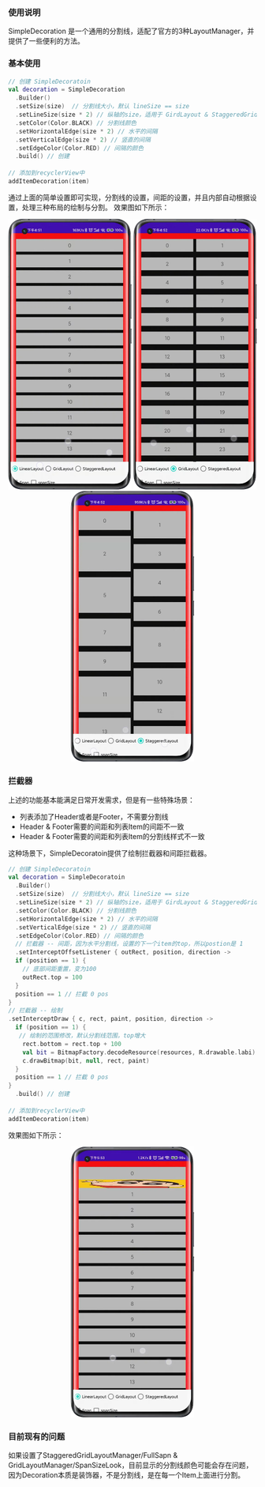### 使用说明
SimpleDecoration 是一个通用的分割线，适配了官方的3种LayoutManager，并提供了一些便利的方法。

### 基本使用
```kotlin
// 创建 SimpleDecoratoin 
val decoration = SimpleDecoration
  .Builder()
  .setSize(size)  // 分割线大小，默认 lineSize == size
  .setLineSize(size * 2) // 纵轴的size，适用于 GirdLayout & StaggeredGridLayout
  .setColor(Color.BLACK) // 分割线颜色
  .setHorizontalEdge(size * 2) // 水平的间隔
  .setVerticalEdge(size * 2) // 竖直的间隔
  .setEdgeColor(Color.RED) // 间隔的颜色
  .build() // 创建
  
// 添加到recyclerView中    
addItemDecoration(item)
```

通过上面的简单设置即可实现，分割线的设置，间距的设置，并且内部自动根据设置，处理三种布局的绘制与分割。
效果图如下所示：
<div align ='center'>
  <img src="res/linear.webp" width = 250/>  <img src="res/grid.webp" width = 250/> <img src="res/stagged.webp" width = 250/>
</div>

### 拦截器
上述的功能基本能满足日常开发需求，但是有一些特殊场景：
- 列表添加了Header或者是Footer，不需要分割线
- Header & Footer需要的间距和列表Item的间距不一致
- Header & Footer需要的间距和列表Item的分割线样式不一致

这种场景下，SimpleDecoratoin提供了绘制拦截器和间距拦截器。

```kotlin
// 创建 SimpleDecoratoin 
val decoration = SimpleDecoratoin
  .Builder()
  .setSize(size)  // 分割线大小，默认 lineSize == size
  .setLineSize(size * 2) // 纵轴的size，适用于 GirdLayout & StaggeredGridLayout
  .setColor(Color.BLACK) // 分割线颜色
  .setHorizontalEdge(size * 2) // 水平的间隔
  .setVerticalEdge(size * 2) // 竖直的间隔
  .setEdgeColor(Color.RED) // 间隔的颜色
  // 拦截器 -- 间距，因为水平分割线，设置的下一个item的top，所以postion是 1
  .setInterceptOffsetListener { outRect, position, direction ->
  if (position == 1) {
    // 底部间距重置，变为100
    outRect.top = 100
  }
  position == 1 // 拦截 0 pos
}
// 拦截器 -- 绘制
.setInterceptDraw { c, rect, paint, position, direction ->
  if (position == 1) {
   // 绘制的范围修改，默认分割线范围，top增大
    rect.bottom = rect.top + 100
    val bit = BitmapFactory.decodeResource(resources, R.drawable.labi)
    c.drawBitmap(bit, null, rect, paint)
  }
  position == 1 // 拦截 0 pos
}
  .build() // 创建
  
// 添加到recyclerView中    
addItemDecoration(item)
```

效果图如下所示：
<div align ='center'>
  <img src="res/interceptor.webp" width = 250/>
</div>


### 目前现有的问题
如果设置了StaggeredGridLayoutManager/FullSapn & GridLayoutManager/SpanSizeLook，目前显示的分割线颜色可能会存在问题，因为Decoration本质是装饰器，不是分割线，是在每一个Item上面进行分割。
